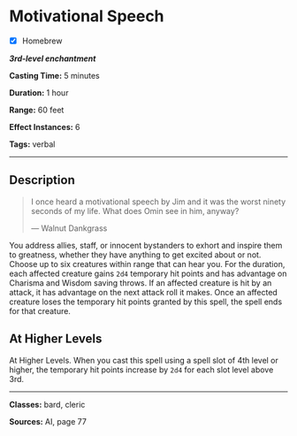 # Motivational Speech

- [x] Homebrew

***3rd-level enchantment***

**Casting Time:** 5 minutes

**Duration:** 1 hour

**Range:** 60 feet

**Effect Instances:** 6

**Tags:** verbal

---

## Description
> I once heard a motivational speech by Jim and it was the worst ninety seconds of my life. What does Omin see in him, anyway?
> 
> &mdash; Walnut Dankgrass

You address allies, staff, or innocent bystanders to exhort and inspire them to greatness, whether they have anything to get excited about or not. Choose up to six creatures within range that can hear you. For the duration, each affected creature gains `2d4` temporary hit points and has advantage on Charisma and Wisdom saving throws. If an affected creature is hit by an attack, it has advantage on the next attack roll it makes. Once an affected creature loses the temporary hit points granted by this spell, the spell ends for that creature.

## At Higher Levels
At Higher Levels. When you cast this spell using a spell slot of 4th level or higher, the temporary hit points increase by `2d4` for each slot level above 3rd.

---

**Classes:** bard, cleric

**Sources:** AI, page 77
